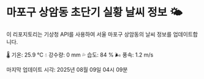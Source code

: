 
# 마포구 상암동 초단기 실황 날씨 정보 🌤️

이 리포지토리는 기상청 API를 사용하여 서울 마포구 상암동의 날씨 정보를 업데이트합니다. 

🌡️ 기온: 25.9 ℃
💧 강수량: 0 mm
💦 습도: 84 %
🌬️ 풍속: 1.2 m/s

마지막 업데이트 시각: 2025년 08월 09일 04시 09분    
